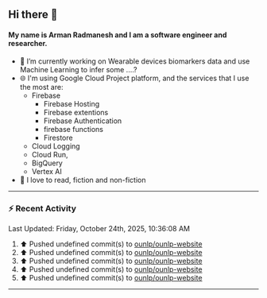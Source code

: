 ## Hi there 👋

#### My name is Arman Radmanesh and I am a software engineer and researcher.

- 🔭 I’m currently working on Wearable devices biomarkers data and use Machine Learning to infer some ....?
- 🌐 I'm using Google Cloud Project platform, and the services that I use the most are:
  - Firebase
     - Firebase Hosting
     - Firebase extentions 
     - Firebase Authentication
     - firebase functions
     - Firestore
  - Cloud Logging
  - Cloud Run,
  - BigQuery
  - Vertex AI
- 📖 I love to read, fiction and non-fiction

---

### :zap: Recent Activity

<!--START_SECTION:activity-->
<!--END_SECTION:activity-->

<!--RECENT_ACTIVITY:last_update-->
Last Updated: Friday, October 24th, 2025, 10:36:08 AM
<!--RECENT_ACTIVITY:last_update_end-->

<!--RECENT_ACTIVITY:start-->
1. ⬆️ Pushed undefined commit(s) to [ounlp/ounlp-website](https://github.com/ounlp/ounlp-website)
2. ⬆️ Pushed undefined commit(s) to [ounlp/ounlp-website](https://github.com/ounlp/ounlp-website)
3. ⬆️ Pushed undefined commit(s) to [ounlp/ounlp-website](https://github.com/ounlp/ounlp-website)
4. ⬆️ Pushed undefined commit(s) to [ounlp/ounlp-website](https://github.com/ounlp/ounlp-website)
5. ⬆️ Pushed undefined commit(s) to [ounlp/ounlp-website](https://github.com/ounlp/ounlp-website)
<!--RECENT_ACTIVITY:end-->

---

<!--
**radmanesh/radmanesh** is a ✨ _special_ ✨ repository because its `README.md` (this file) appears on your GitHub profile.

Here are some ideas to get you started:

- 🔭 I’m currently working on ...
- 🌱 I’m currently learning ...
- 👯 I’m looking to collaborate on ...
- 🤔 I’m looking for help with ...
- 💬 Ask me about ...
- 📫 How to reach me: ...
- 😄 Pronouns: ...
- ⚡ Fun fact: ...
-->
